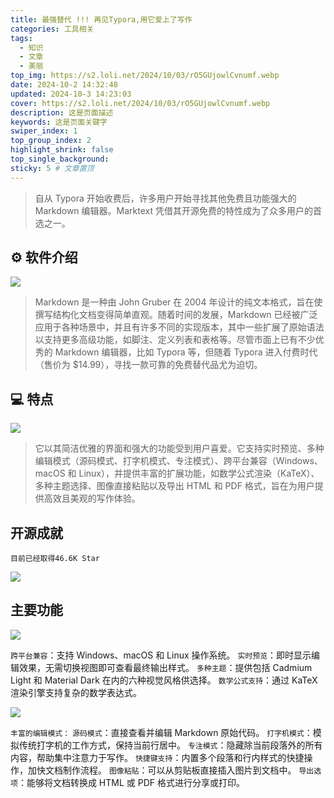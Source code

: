 ```yaml
---
title: 最强替代 !!! 再见Typora,用它爱上了写作
categories: 工具相关
tags: 
  - 知识
  - 文章
  - 美丽
top_img: https://s2.loli.net/2024/10/03/rO5GUjowlCvnumf.webp
date: 2024-10-2 14:32:48
updated: 2024-10-3 14:23:03
cover: https://s2.loli.net/2024/10/03/rO5GUjowlCvnumf.webp
description: 这是页面描述
keywords: 这是页面关键字
swiper_index: 1
top_group_index: 2
highlight_shrink: false
top_single_background: 
sticky: 5 # 文章置顶
--- 
```



> 自从 Typora 开始收费后，许多用户开始寻找其他免费且功能强大的 Markdown 编辑器。Marktext 凭借其开源免费的特性成为了众多用户的首选之一。


##  ⚙ 软件介绍
![](https://s2.loli.net/2024/10/03/Ocd2BjTa93lD5mz.webp)



> Markdown 是一种由 John Gruber 在 2004 年设计的纯文本格式，旨在使撰写结构化文档变得简单直观。随着时间的发展，Markdown 已经被广泛应用于各种场景中，并且有许多不同的实现版本，其中一些扩展了原始语法以支持更多高级功能，如脚注、定义列表和表格等。尽管市面上已有不少优秀的 Markdown 编辑器，比如 Typora 等，但随着 Typora 进入付费时代（售价为 $14.99），寻找一款可靠的免费替代品尤为迫切。




## 💻 特点

![](https://s2.loli.net/2024/10/03/IhJGKOtiHSjEles.webp)


> 它以其简洁优雅的界面和强大的功能受到用户喜爱。它支持实时预览、多种编辑模式（源码模式、打字机模式、专注模式）、跨平台兼容（Windows、macOS 和 Linux），并提供丰富的扩展功能，如数学公式渲染（KaTeX）、多种主题选择、图像直接粘贴以及导出 HTML 和 PDF 格式，旨在为用户提供高效且美观的写作体验。

## 开源成就
`目前已经取得46.6K Star`

![](https://s2.loli.net/2024/10/03/aj9gXreTSYDWyFA.webp)


## 主要功能

![](https://s2.loli.net/2024/10/03/rO5GUjowlCvnumf.webp)

`跨平台兼容`：支持 Windows、macOS 和 Linux 操作系统。
`实时预览`：即时显示编辑效果，无需切换视图即可查看最终输出样式。
`多种主题`：提供包括 Cadmium Light 和 Material Dark 在内的六种视觉风格供选择。
`数学公式支持`：通过 KaTeX 渲染引擎支持复杂的数学表达式。

![](https://s2.loli.net/2024/10/03/TfE9NLCqAlcyM6H.webp)

`丰富的编辑模式：`
`源码模式`：直接查看并编辑 Markdown 原始代码。
`打字机模式`：模拟传统打字机的工作方式，保持当前行居中。
`专注模式`：隐藏除当前段落外的所有内容，帮助集中注意力于写作。
`快捷键支持`：内置多个段落和行内样式的快捷操作，加快文档制作流程。
`图像粘贴`：可以从剪贴板直接插入图片到文档中。
`导出选项`：能够将文档转换成 HTML 或 PDF 格式进行分享或打印。


